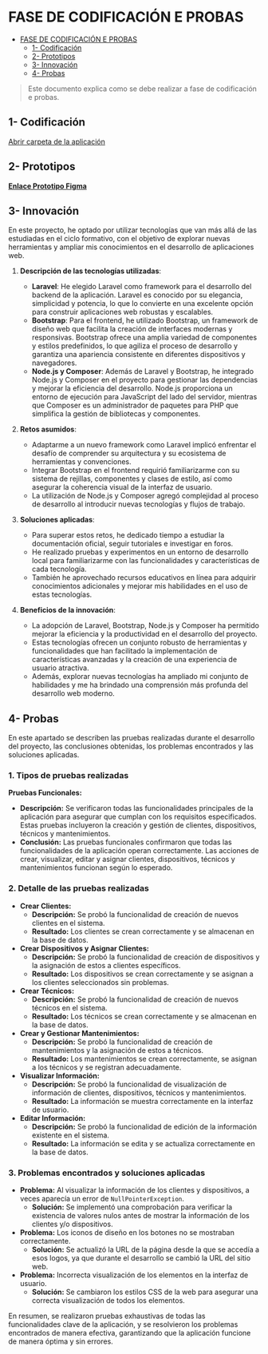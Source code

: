 # FASE DE CODIFICACIÓN E PROBAS

- [FASE DE CODIFICACIÓN E PROBAS](#fase-de-codificación-e-probas)
  - [1- Codificación](#1--codificación)
  - [2- Prototipos](#2--prototipos)
  - [3- Innovación](#3--innovación)
  - [4- Probas](#4--probas)

> Este documento explica como se debe realizar a fase de codificación e probas.

## 1- Codificación

[Abrir carpeta de la aplicación](../devicecare)

## 2- Prototipos

**[Enlace Prototipo Figma](https://www.figma.com/file/rbDqwp6vh9sb7bchPQLAXS/Prototipo-Proyecto_DAW?type=design&node-id=6%3A5&mode=design&t=gNMUbXMOF43fSmmP-1)**

## 3- Innovación

En este proyecto, he optado por utilizar tecnologías que van más allá de las estudiadas en el ciclo formativo, con el objetivo de explorar nuevas herramientas y ampliar mis conocimientos en el desarrollo de aplicaciones web.

1. **Descripción de las tecnologías utilizadas**:
   - **Laravel**: He elegido Laravel como framework para el desarrollo del backend de la aplicación. Laravel es conocido por su elegancia, simplicidad y potencia, lo que lo convierte en una excelente opción para construir aplicaciones web robustas y escalables.
   - **Bootstrap**: Para el frontend, he utilizado Bootstrap, un framework de diseño web que facilita la creación de interfaces modernas y responsivas. Bootstrap ofrece una amplia variedad de componentes y estilos predefinidos, lo que agiliza el proceso de desarrollo y garantiza una apariencia consistente en diferentes dispositivos y navegadores.
   - **Node.js y Composer**: Además de Laravel y Bootstrap, he integrado Node.js y Composer en el proyecto para gestionar las dependencias y mejorar la eficiencia del desarrollo. Node.js proporciona un entorno de ejecución para JavaScript del lado del servidor, mientras que Composer es un administrador de paquetes para PHP que simplifica la gestión de bibliotecas y componentes.

2. **Retos asumidos**:
   - Adaptarme a un nuevo framework como Laravel implicó enfrentar el desafío de comprender su arquitectura y su ecosistema de herramientas y convenciones.
   - Integrar Bootstrap en el frontend requirió familiarizarme con su sistema de rejillas, componentes y clases de estilo, así como asegurar la coherencia visual de la interfaz de usuario.
   - La utilización de Node.js y Composer agregó complejidad al proceso de desarrollo al introducir nuevas tecnologías y flujos de trabajo.

3. **Soluciones aplicadas**:
   - Para superar estos retos, he dedicado tiempo a estudiar la documentación oficial, seguir tutoriales e investigar en foros.
   - He realizado pruebas y experimentos en un entorno de desarrollo local para familiarizarme con las funcionalidades y características de cada tecnología.
   - También he aprovechado recursos educativos en línea para adquirir conocimientos adicionales y mejorar mis habilidades en el uso de estas tecnologías.

4. **Beneficios de la innovación**:
   - La adopción de Laravel, Bootstrap, Node.js y Composer ha permitido mejorar la eficiencia y la productividad en el desarrollo del proyecto.
   - Estas tecnologías ofrecen un conjunto robusto de herramientas y funcionalidades que han facilitado la implementación de características avanzadas y la creación de una experiencia de usuario atractiva.
   - Además, explorar nuevas tecnologías ha ampliado mi conjunto de habilidades y me ha brindado una comprensión más profunda del desarrollo web moderno.

## 4- Probas

En este apartado se describen las pruebas realizadas durante el desarrollo del proyecto, las conclusiones obtenidas, los problemas encontrados y las soluciones aplicadas.

### 1. Tipos de pruebas realizadas

**Pruebas Funcionales:**
- **Descripción:** Se verificaron todas las funcionalidades principales de la aplicación para asegurar que cumplan con los requisitos especificados. Estas pruebas incluyeron la creación y gestión de clientes, dispositivos, técnicos y mantenimientos.
- **Conclusión:** Las pruebas funcionales confirmaron que todas las funcionalidades de la aplicación operan correctamente. Las acciones de crear, visualizar, editar y asignar clientes, dispositivos, técnicos y mantenimientos funcionan según lo esperado.

### 2. Detalle de las pruebas realizadas

- **Crear Clientes:**
  - **Descripción:** Se probó la funcionalidad de creación de nuevos clientes en el sistema.
  - **Resultado:** Los clientes se crean correctamente y se almacenan en la base de datos.
- **Crear Dispositivos y Asignar Clientes:**
  - **Descripción:** Se probó la funcionalidad de creación de dispositivos y la asignación de estos a clientes específicos.
  - **Resultado:** Los dispositivos se crean correctamente y se asignan a los clientes seleccionados sin problemas.
- **Crear Técnicos:**
  - **Descripción:** Se probó la funcionalidad de creación de nuevos técnicos en el sistema.
  - **Resultado:** Los técnicos se crean correctamente y se almacenan en la base de datos.
- **Crear y Gestionar Mantenimientos:**
  - **Descripción:** Se probó la funcionalidad de creación de mantenimientos y la asignación de estos a técnicos.
  - **Resultado:** Los mantenimientos se crean correctamente, se asignan a los técnicos y se registran adecuadamente.
- **Visualizar Información:**
  - **Descripción:** Se probó la funcionalidad de visualización de información de clientes, dispositivos, técnicos y mantenimientos.
  - **Resultado:** La información se muestra correctamente en la interfaz de usuario.
- **Editar Información:**
  - **Descripción:** Se probó la funcionalidad de edición de la información existente en el sistema.
  - **Resultado:** La información se edita y se actualiza correctamente en la base de datos.

### 3. Problemas encontrados y soluciones aplicadas

- **Problema:** Al visualizar la información de los clientes y dispositivos, a veces aparecía un error de `NullPointerException`.
  - **Solución:** Se implementó una comprobación para verificar la existencia de valores nulos antes de mostrar la información de los clientes y/o dispositivos.
- **Problema:** Los iconos de diseño en los botones no se mostraban correctamente.
  - **Solución:** Se actualizó la URL de la página desde la que se accedía a esos logos, ya que durante el desarrollo se cambió la URL del sitio web.
- **Problema:** Incorrecta visualización de los elementos en la interfaz de usuario.
  - **Solución:** Se cambiaron los estilos CSS de la web para asegurar una correcta visualización de todos los elementos.

En resumen, se realizaron pruebas exhaustivas de todas las funcionalidades clave de la aplicación, y se resolvieron los problemas encontrados de manera efectiva, garantizando que la aplicación funcione de manera óptima y sin errores.
